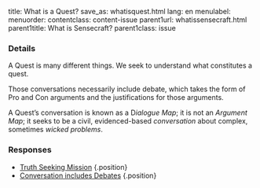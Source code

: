 title: What is a Quest?
save_as: whatisquest.html
lang: en
menulabel:
menuorder:
contentclass: content-issue
parent1url: whatissensecraft.html
parent1title: What is Sensecraft?
parent1class: issue

### Details

A Quest is many different things. We seek to understand what constitutes a quest.

Those conversations necessarily include debate, which takes the form of Pro and Con arguments and the justifications for those arguments.

A Quest’s conversation is known as a D*ialogue Map*; it is not an *Argument Map*; it seeks to be a civil, evidenced-based *conversation* about complex, sometimes *wicked problems*.

### Responses

* [Truth Seeking Mission](truthseeking.html)
{.position}
* [Conversation includes Debates](conversationdebate.html)
{.position}